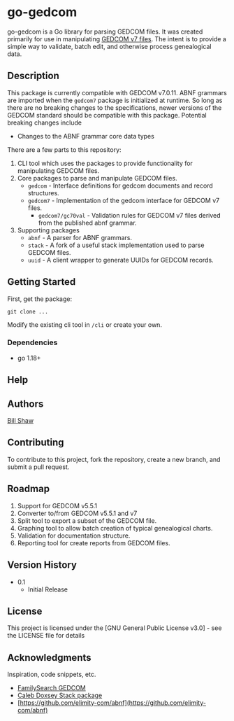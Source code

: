 # go-gedcom

go-gedcom is a Go library for parsing GEDCOM files. It was created primarily for use in manipulating 
[GEDCOM v7 files](https://www.familysearch.org/developers/docs/guides/gedcom7_0). The intent is to provide a
simple way to validate, batch edit, and otherwise process genealogical data.

## Description

This package is currently compatible with GEDCOM v7.0.11. ABNF grammars are imported when the `gedcom7` 
package is initialized at runtime. So long as there are no breaking changes to the specifications, newer
versions of the GEDCOM standard should be compatible with this package. Potential breaking changes include

* Changes to the ABNF grammar core data types

There are a few parts to this repository:

1. CLI tool which uses the packages to provide functionality for manipulating GEDCOM files.
2. Core packages to parse and manipulate GEDCOM files.
   - `gedcom` - Interface definitions for gedcom documents and record structures.
   - `gedcom7` - Implementation of the gedcom interface for GEDCOM v7 files.
     - `gedcom7/gc70val` - Validation rules for GEDCOM v7 files derived from the published abnf grammar.
3. Supporting packages
    - `abnf` - A parser for ABNF grammars.
    - `stack` - A fork of a useful stack implementation used to parse GEDCOM files.
    - `uuid` - A client wrapper to generate UUIDs for GEDCOM records.

## Getting Started

First, get the package:

```
git clone ...
```

Modify the existing cli tool in `/cli` or create your own.

### Dependencies

* go 1.18+

## Help

## Authors

[Bill Shaw](https://github.com/funwithbots)

## Contributing

To contribute to this project, fork the repository, create a new branch, and submit a pull request.

## Roadmap

1. Support for GEDCOM v5.5.1
2. Converter to/from GEDCOM v5.5.1 and v7
3. Split tool to export a subset of the GEDCOM file.
4. Graphing tool to allow batch creation of typical genealogical charts.
5. Validation for documentation structure.
6. Reporting tool for create reports from GEDCOM files.

## Version History

* 0.1
    * Initial Release

## License

This project is licensed under the [GNU General Public License v3.0] - see the LICENSE file for details

## Acknowledgments

Inspiration, code snippets, etc.
* [FamilySearch GEDCOM](https://github.com/FamilySearch/GEDCOM)
* [Caleb Doxsey Stack package](https://github.com/golang-collections/collections)
* [https://github.com/elimity-com/abnf](https://github.com/elimity-com/abnf)